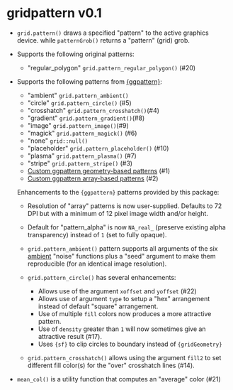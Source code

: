 gridpattern v0.1
================

* ``grid.pattern()`` draws a specified "pattern" to the active graphics device.
  while ``patternGrob()`` returns a "pattern" (grid) grob.

* Supports the following original patterns:

  * "regular_polygon" ``grid.pattern_regular_polygon()`` (#20)

* Supports the following patterns from [{ggpattern}](https://github.com/coolbutuseless/ggpattern):

  * "ambient" ``grid.pattern_ambient()``  
  * "circle" ``grid.pattern_circle()`` (#5)
  * "crosshatch"  ``grid.pattern_crosshatch()``(#4)
  * "gradient"  ``grid.pattern_gradient()``(#8)
  * "image"  ``grid.pattern_image()``(#9)
  * "magick" ``grid.pattern_magick()`` (#6)
  * "none" ``grid::null()``
  * "placeholder" ``grid.pattern_placeholder()`` (#10)
  * "plasma" ``grid.pattern_plasma()`` (#7)
  * "stripe" ``grid.pattern_stripe()`` (#3)
  * [Custom ggpattern geometry-based patterns](https://coolbutuseless.github.io/package/ggpattern/articles/developing-patterns-2.html) (#1)
  * [Custom ggpattern array-based patterns](https://coolbutuseless.github.io/package/ggpattern/articles/developing-patterns-3.html) (#2)

  Enhancements to the ``{ggpattern}`` patterns provided by this package:

    * Resolution of "array" patterns is now user-supplied.
      Defaults to 72 DPI but with a minimum of 12 pixel image width and/or height.
    * Default for "pattern_alpha" is now ``NA_real_`` (preserve existing alpha transparency) instead of ``1`` (set to fully opaque).
    * ``grid.pattern_ambient()`` pattern supports all arguments of the six [ambient](https://cran.r-project.org/package=ambient) 
      "noise" functions plus a "seed" argument to make them reproducible (for an identical image resolution).
    * ``grid.pattern_circle()`` has several enhancements:

      * Allows use of the argument ``xoffset`` and ``yoffset`` (#22)
      * Allows use of argument ``type`` to setup a "hex" arrangement instead of default "square" arrangement.
      * Use of multiple ``fill`` colors now produces a more attractive pattern.
      * Use of ``density`` greater than ``1`` will now sometimes give an attractive result (#17).
      * Uses ``{sf}`` to clip circles to boundary instead of ``{gridGeometry}``

    * ``grid.pattern_crosshatch()`` allows using the argument ``fill2`` to set 
       different fill color(s) for the "over" crosshatch lines (#14).

* ``mean_col()`` is a utility function that computes an "average" color (#21)
